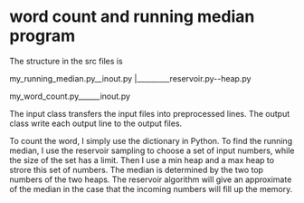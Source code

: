 word count and running median program
===========================================================
The structure in the src files is

my_running_median.py__inout.py
            |_________reservoir.py--heap.py

my_word_count.py______inout.py

The input class transfers the input files into preprocessed lines.
The output class write each output line to the output files.

To count the word, I simply use the dictionary in Python.
To find the running median, I use the reservoir sampling to choose a set of input numbers, while the size of the set has a limit. Then I use a min heap and a max heap to strore this set of numbers. The median is determined by the two top numbers of the two heaps. The reservoir algorithm will give an approximate of the median in the case that the incoming numbers will fill up the memory.


